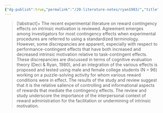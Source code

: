 ```yaml
---
{"dg-publish":true,"permalink":"/20-literature-notes/ryan1983/","title":"Relation of reward contingency and interpersonal context to intrinsic motivation - A review and test using cognitive evaluation theory.","tags":["motivation"],"noteIcon":"1","created":"Aug 30, 2024 17:33","updated":"Sep 12, 2024 23:24"}
---
```



> [!abstract]+
> The recent experimental literature on reward contingency effects on intrinsic motivation is reviewed. Agreement emerges among investigators for most contingency effects when experimental procedures are referred to using a standardized terminology. However, some discrepancies are apparent, especially with respect to performance-contingent effects that have both increased and decreased intrinsic motivation relative to task-contingent effects. These discrepancies are discussed in terms of cognitive evaluation theory (Deci & Ryan, 1980), and an integration of the various effects is proposed and tested using male and female college students (N = 96) working on a puzzle-solving activity for whom various reward conditions were in effect. The results of the study and review suggest that it is the relative salience of controlling and informational aspects of rewards that mediate the contingency effects. The review and study underscore the importance of the interpersonal context of reward administration for the facilitation or undermining of intrinsic motivation.
